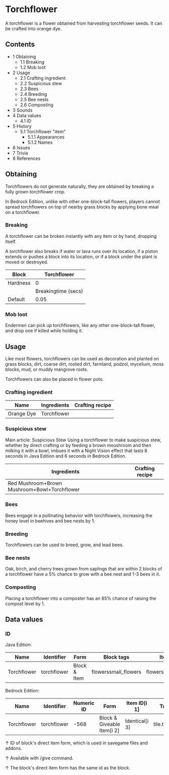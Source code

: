 # Torchflower
A torchflower is a flower obtained from harvesting torchflower seeds. It can be crafted into orange dye.

## Contents
- 1 Obtaining
	- 1.1 Breaking
	- 1.2 Mob loot
- 2 Usage
	- 2.1 Crafting ingredient
	- 2.2 Suspicious stew
	- 2.3 Bees
	- 2.4 Breeding
	- 2.5 Bee nests
	- 2.6 Composting
- 3 Sounds
- 4 Data values
	- 4.1 ID
- 5 History
	- 5.1 Torchflower "item"
		- 5.1.1 Appearances
		- 5.1.2 Names
- 6 Issues
- 7 Trivia
- 8 References

## Obtaining
Torchflowers do not generate naturally, they are obtained by breaking a fully grown torchflower crop.

In Bedrock Edition, unlike with other one-block-tall flowers, players cannot spread torchflowers on top of nearby grass blocks by applying bone meal on a torchflower.

### Breaking
A torchflower can be broken instantly with any item or by hand, dropping itself.

A torchflower also breaks if water or lava runs over its location, if a piston extends or pushes a block into its location, or if a block under the plant is moved or destroyed.

| Block    | Torchflower         |
|----------|---------------------|
| Hardness | 0                   |
|          | Breakingtime (secs) |
| Default  | 0.05                |

### Mob loot
Endermen can pick up torchflowers, like any other one-block-tall flower, and drop one if killed while holding it.

## Usage
Like most flowers, torchflowers can be used as decoration and planted on grass blocks, dirt, coarse dirt, rooted dirt, farmland, podzol, mycelium, moss blocks, mud, or muddy mangrove roots.

Torchflowers can also be placed in flower pots.

### Crafting ingredient
| Name       | Ingredients | Crafting recipe |
|------------|-------------|-----------------|
| Orange Dye | Torchflower |                 |

### Suspicious stew
Main article: Suspicious Stew
Using a torchflower to make suspicious stew, whether by direct crafting or by feeding a brown mooshroom and then milking it with a bowl, imbues it with a Night Vision effect that lasts 8 seconds in Java Edition and 6 seconds in Bedrock Edition.

| Ingredients                                  | Crafting recipe |
|----------------------------------------------|-----------------|
| Red Mushroom+Brown Mushroom+Bowl+Torchflower |                 |

### Bees
Bees engage in a pollinating behavior with torchflowers, increasing the honey level in beehives and bee nests by 1.

### Breeding
Torchflowers can be used to breed, grow, and lead bees.

### Bee nests
Oak, birch, and cherry trees grown from saplings that are within 2 blocks of a torchflower have a 5% chance to grow with a bee nest and 1-3 bees in it.

### Composting
Placing a torchflower into a composter has an 85% chance of raising the compost level by 1.

## Data values
### ID
Java Edition:

| Name        | Identifier  | Form         | Block tags           | Item tags            | Translation key             |
|-------------|-------------|--------------|----------------------|----------------------|-----------------------------|
| Torchflower | torchflower | Block & Item | flowerssmall_flowers | flowerssmall_flowers | block.minecraft.torchflower |

Bedrock Edition:

| Name        | Identifier  | Numeric ID | Form                       | Item ID[i 1]   | Translation key       |
|-------------|-------------|------------|----------------------------|----------------|-----------------------|
| Torchflower | torchflower | -568       | Block & Giveable Item[i 2] | Identical[i 3] | tile.torchflower.name |


↑ ID of block's direct item form, which is used in savegame files and addons.

↑ Available with /give command.

↑ The block's direct item form has the same id as the block.



